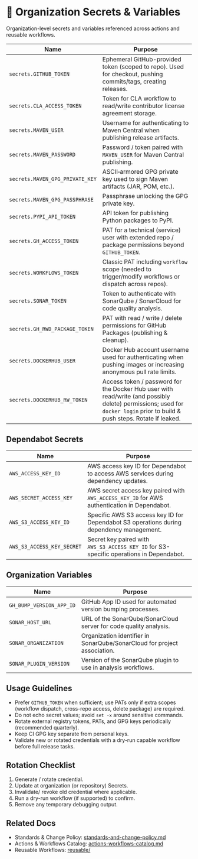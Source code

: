 # 🔐 Organization Secrets & Variables

Organization-level secrets and variables referenced across actions and reusable workflows.

| Name | Purpose |
|------|---------|
| `secrets.GITHUB_TOKEN` | Ephemeral GitHub-provided token (scoped to repo). Used for checkout, pushing commits/tags, creating releases. |
| `secrets.CLA_ACCESS_TOKEN` | Token for CLA workflow to read/write contributor license agreement storage. |
| `secrets.MAVEN_USER` | Username for authenticating to Maven Central when publishing release artifacts. |
| `secrets.MAVEN_PASSWORD` | Password / token paired with `MAVEN_USER` for Maven Central publishing. |
| `secrets.MAVEN_GPG_PRIVATE_KEY` | ASCII‑armored GPG private key used to sign Maven artifacts (JAR, POM, etc.). |
| `secrets.MAVEN_GPG_PASSPHRASE` | Passphrase unlocking the GPG private key. |
| `secrets.PYPI_API_TOKEN` | API token for publishing Python packages to PyPI. |
| `secrets.GH_ACCESS_TOKEN` | PAT for a technical (service) user with extended repo / package permissions beyond `GITHUB_TOKEN`. |
| `secrets.WORKFLOWS_TOKEN` | Classic PAT including `workflow` scope (needed to trigger/modify workflows or dispatch across repos). |
| `secrets.SONAR_TOKEN` | Token to authenticate with SonarQube / SonarCloud for code quality analysis. |
| `secrets.GH_RWD_PACKAGE_TOKEN` | PAT with read / write / delete permissions for GitHub Packages (publishing & cleanup). |
| `secrets.DOCKERHUB_USER` | Docker Hub account username used for authenticating when pushing images or increasing anonymous pull rate limits. |
| `secrets.DOCKERHUB_RW_TOKEN` | Access token / password for the Docker Hub user with read/write (and possibly delete) permissions; used for `docker login` prior to build & push steps. Rotate if leaked. |

## Dependabot Secrets

| Name | Purpose |
|------|---------|
| `AWS_ACCESS_KEY_ID` | AWS access key ID for Dependabot to access AWS services during dependency updates. |
| `AWS_SECRET_ACCESS_KEY` | AWS secret access key paired with `AWS_ACCESS_KEY_ID` for AWS authentication in Dependabot. |
| `AWS_S3_ACCESS_KEY_ID` | Specific AWS S3 access key ID for Dependabot S3 operations during dependency management. |
| `AWS_S3_ACCESS_KEY_SECRET` | Secret key paired with `AWS_S3_ACCESS_KEY_ID` for S3-specific operations in Dependabot. |

## Organization Variables

| Name | Purpose |
|------|---------|
| `GH_BUMP_VERSION_APP_ID` | GitHub App ID used for automated version bumping processes. |
| `SONAR_HOST_URL` | URL of the SonarQube/SonarCloud server for code quality analysis. |
| `SONAR_ORGANIZATION` | Organization identifier in SonarQube/SonarCloud for project association. |
| `SONAR_PLUGIN_VERSION` | Version of the SonarQube plugin to use in analysis workflows. |

## Usage Guidelines
- Prefer `GITHUB_TOKEN` when sufficient; use PATs only if extra scopes (workflow dispatch, cross-repo access, delete package) are required.
- Do not echo secret values; avoid `set -x` around sensitive commands.
- Rotate external registry tokens, PATs, and GPG keys periodically (recommended quarterly).
- Keep CI GPG key separate from personal keys.
- Validate new or rotated credentials with a dry-run capable workflow before full release tasks.

## Rotation Checklist
1. Generate / rotate credential.
2. Update at organization (or repository) Secrets.
3. Invalidate/ revoke old credential where applicable.
4. Run a dry-run workflow (if supported) to confirm.
5. Remove any temporary debugging output.

## Related Docs
- Standards & Change Policy: [standards-and-change-policy.md](standards-and-change-policy.md)
- Actions & Workflows Catalog: [actions-workflows-catalog.md](actions-workflows-catalog.md)
- Reusable Workflows: [reusable/](reusable/)